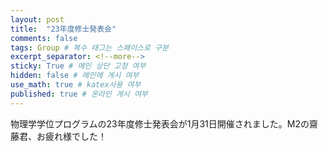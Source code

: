 ```yaml
---
layout: post
title:  "23年度修士発表会"
comments: false
tags: Group # 복수 태그는 스페이스로 구분
excerpt_separator: <!--more-->
sticky: True # 메인 상단 고정 여부
hidden: false # 메인에 게시 여부
use_math: true # katex사용 여부
published: true # 온라인 게시 여부
---
```

<!-- 줄바꿈: 문장 뒤에 스페이스 두번 -->
<!-- 문단 바꿈: 엔터 두번 -->
<!--more-->

物理学学位プログラムの23年度修士発表会が1月31日開催されました。M2の齋藤君、お疲れ様でした！